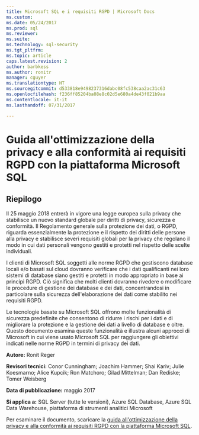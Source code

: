 ```yaml
---
title: Microsoft SQL e i requisiti RGPD | Microsoft Docs
ms.custom: 
ms.date: 05/24/2017
ms.prod: sql
ms.reviewer: 
ms.suite: 
ms.technology: sql-security
ms.tgt_pltfrm: 
ms.topic: article
caps.latest.revision: 2
author: barbkess
ms.author: ronitr
manager: cguyer
ms.translationtype: HT
ms.sourcegitcommit: d533818e9498237316dabc08fc538caa2ac31c63
ms.openlocfilehash: f236ff85204ba08e8c02d5e680a4de43f021b9aa
ms.contentlocale: it-it
ms.lasthandoff: 07/31/2017

---
```

# <a name="guide-to-enhancing-privacy-and-addressing-gdpr-requirements-with-the-microsoft-sql-platform"></a>Guida all'ottimizzazione della privacy e alla conformità ai requisiti RGPD con la piattaforma Microsoft SQL


## <a name="summary"></a>Riepilogo
Il 25 maggio 2018 entrerà in vigore una legge europea sulla privacy che stabilisce un nuovo standard globale per diritti di privacy, sicurezza e conformità. Il Regolamento generale sulla protezione dei dati, o RGPD, riguarda essenzialmente la protezione e il rispetto dei diritti delle persone alla privacy e stabilisce severi requisiti globali per la privacy che regolano il modo in cui dati personali vengono gestiti e protetti nel rispetto delle scelte individuali. 

I clienti di Microsoft SQL soggetti alle norme RGPD che gestiscono database locali e/o basati sul cloud dovranno verificare che i dati qualificanti nei loro sistemi di database siano gestiti e protetti in modo appropriato in base ai principi RGPD. Ciò significa che molti clienti dovranno rivedere o modificare le procedure di gestione dei database e dei dati, concentrandosi in particolare sulla sicurezza dell'elaborazione dei dati come stabilito nei requisiti RGPD.

Le tecnologie basate su Microsoft SQL offrono molte funzionalità di sicurezza predefinite che consentono di ridurre i rischi per i dati e di migliorare la protezione e la gestione dei dati a livello di database e oltre. Questo documento esamina queste funzionalità e illustra alcuni approcci di Microsoft in cui viene usato Microsoft SQL per raggiungere gli obiettivi indicati nelle norme RGPD in termini di privacy dei dati.
   
  
**Autore:** Ronit Reger

**Revisori tecnici:** Conor Cunningham; Joachim Hammer; Shai Kariv; Julie Koesmarno; Alice Kupcik; Ron Matchoro; Gilad Mittelman; Dan Rediske; Tomer Weisberg 
  
**Data di pubblicazione:** maggio 2017  
  
**Si applica a:** SQL Server (tutte le versioni), Azure SQL Database, Azure SQL Data Warehouse, piattaforma di strumenti analitici Microsoft 
  
Per esaminare il documento, scaricare la [guida all'ottimizzazione della privacy e alla conformità ai requisiti RGPD con la piattaforma Microsoft SQL](http://download.microsoft.com/download/4/9/4/4948194B-A613-49ED-90A5-5144313549AB/microsoft-sql-and-the-gdpr.pdf).   

